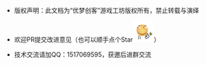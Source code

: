- 版权声明：此文档为“优梦创客”游戏工坊版权所有，禁止转载与演绎

- 欢迎PR提交改进意见（也可以顺手点个Star<img src="_navbar.assets/qqpyimg1620020515.png" alt="img" style="zoom:25%;" />）

- 技术交流请加QQ：1517069595，获邀后进群交流

